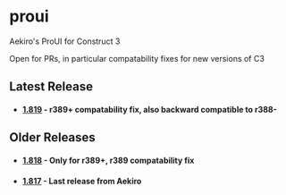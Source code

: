 # proui
 Aekiro's ProUI for Construct 3

 Open for PRs, in particular compatability fixes for new versions of C3

 ## Latest Release
 - #### [1.819](https://github.com/ConstructFund/proui/releases/download/1-819/ProUI_v1.819.zip) - r389+ compatability fix, also backward compatible to r388-
 ## Older Releases
 - #### [1.818](https://github.com/ConstructFund/proui/releases/download/1-818/ProUI_v1.818.zip) - Only for r389+, r389 compatability fix
 - #### [1.817](https://github.com/ConstructFund/proui/releases/download/1-817/ProUI_v1.817.zip) - Last release from Aekiro
